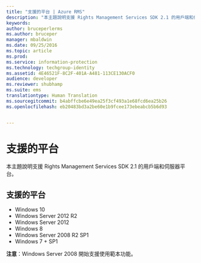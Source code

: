 ```yaml
---
title: "支援的平台 | Azure RMS"
description: "本主題說明支援 Rights Management Services SDK 2.1 的用戶端和伺服器平台。"
keywords: 
author: bruceperlerms
ms.author: bruceper
manager: mbaldwin
ms.date: 09/25/2016
ms.topic: article
ms.prod: 
ms.service: information-protection
ms.technology: techgroup-identity
ms.assetid: 4E46521F-8C2F-401A-A481-113CE130ACF0
audience: developer
ms.reviewer: shubhamp
ms.suite: ems
translationtype: Human Translation
ms.sourcegitcommit: b4abffcbe6e49ea25f3cf493a1e68fcd6ea25b26
ms.openlocfilehash: eb20483bd3a2be60e1b9fcee173ebeabcb5b6d93


---
```


# <a name="supported-platforms"></a>支援的平台

本主題說明支援 Rights Management Services SDK 2.1 的用戶端和伺服器平台。

## <a name="supported-platforms"></a>支援的平台

-   Windows 10
-   Windows Server 2012 R2
-   Windows Server 2012
-   Windows 8
-   Windows Server 2008 R2 SP1
-   Windows 7 + SP1

**注意**：Windows Server 2008 開始支援使用範本功能。

 

 

 






<!--HONumber=Oct16_HO1-->


